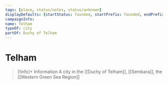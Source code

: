 ```yaml
---
tags: [place, status/notes, status/unknown]
displayDefaults: {startStatus: founded, startPrefix: founded, endPrefix: destroyed, endStatus: destroyed}
campaignInfo:
name: Telham
typeOf: city
partOf: Duchy of Telham
---
```

# Telham
>[!info]+ Information
> A  city in the [[Duchy of Telham]], [[Sembara]], the [[Western Green Sea Region]]

